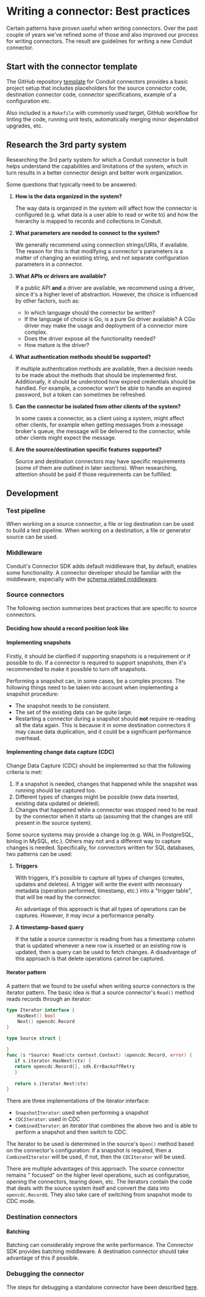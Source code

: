 # Writing a connector: Best practices

Certain patterns have proven useful when writing connectors. Over the past
couple of years we've refined some of those and also improved our process for
writing connectors. The result are guidelines for writing a new Conduit
connector.

## Start with the connector template

The GitHub
repository [template](https://github.com/ConduitIO/conduit-connector-template/)
for Conduit connectors provides a basic project setup that includes placeholders
for the source connector code, destination connector code, connector
specifications, example of a configuration etc.

Also included is a `Makefile` with commonly used target, GitHub workflow for
linting the code, running unit tests, automatically merging minor dependabot
upgrades, etc.

## Research the 3rd party system

Researching the 3rd party system for which a Conduit connector is built helps
understand the capabilities and limitations of the system, which in turn results
in a better connector design and better work organization.

Some questions that typically need to be answered:

1. **How is the data organized in the system?**

   The way data is organized in the system will affect how the connector is
   configured (e.g. what data is a user able to read or write to) and how the
   hierarchy is mapped to records and collections in Conduit.
2. **What parameters are needed to connect to the system?**

   We generally recommend using connection strings/URIs, if available. The
   reason for this is that modifying a connector's parameters is a matter of
   changing an existing string, and not separate configuration parameters in a
   connector.
3. **What APIs or drivers are available?**

   If a public API **and** a driver are available, we recommend using a driver,
   since it's a higher level of abstraction. However, the choice is influenced
   by other factors, such as:
   - In which language should the connector be written?
   - If the language of choice is Go, is a pure Go driver available? A CGo
     driver may make the usage and deployment of a connector more complex.
   - Does the driver expose all the functionality needed?
   - How mature is the driver?
4. **What authentication methods should be supported?**

   If multiple authentication methods are available, then a decision needs to be
   made about the methods that should be implemented first. Additionally, it
   should be understood how expired credentials should be handled. For example,
   a connector won't be able to handle an expired password, but a token can
   sometimes be refreshed.
5. **Can the connector be isolated from other clients of the system?**

   In some cases a connector, as a client using a system, might affect other
   clients, for example when getting messages from a message broker's queue, the
   message will be delivered to the connector, while other clients might expect
   the message.
6. **Are the source/destination specific features supported?**

   Source and destination connectors may have specific requirements (some of
   them are outlined in later sections). When researching, attention should be
   paid if those requirements can be fulfilled.

## Development

### Test pipeline

When working on a source connector, a file or log destination can be used to
build a test pipeline. When working on a destination, a file or generator source
can be used.

### Middleware

Conduit's Connector SDK adds default middleware that, by default, enables some
functionality. A connector developer should be familiar with the middleware,
especially with
the [schema related middleware](https://conduit.io/docs/connectors/configuration-parameters/schema-extraction).

### Source connectors

The following section summarizes best practices that are specific to source
connectors.

#### Deciding how should a record position look like

#### Implementing snapshots

Firstly, it should be clarified if supporting snapshots is a requirement or if
possible to do. If a connector is required to support snapshots, then it's
recommended to make it possible to turn off snapshots.

Performing a snapshot can, in some cases, be a complex process. The following
things need to be taken into account when implementing a snapshot procedure:

- The snapshot needs to be consistent.
- The set of the existing data can be quite large.
- Restarting a connector during a snapshot should **not** require re-reading all the
  data again. This is because it in some destination connectors it may cause
  data duplication, and it could be a significant performance overhead.

#### Implementing change data capture (CDC)

Change Data Capture (CDC) should be implemented so that the following criteria
is met:

1. If a snapshot is needed, changes that happened while the
   snapshot was running should be captured too.
2. Different types of changes might be possible (new data inserted, existing
   data updated or deleted).
3. Changes that happened while a connector was stopped need to be read by the
   connector when it starts up (assuming that the changes are still present in
   the source system).

Some source systems may provide a change log (e.g. WAL in PostgreSQL, binlog in
MySQL, etc.). Others may not and a different way to capture changes is needed.
Specifically, for connectors written for SQL databases, two patterns can be
used:

1. **Triggers**

   With triggers, it's possible to capture all types of changes (creates,
   updates and deletes). A trigger will write the event with necessary
   metadata (operation performed, timestamp, etc.) into a "trigger table", that
   will be read by the connector.

   An advantage of this approach is that all types of operations can be
   captures. However, it may incur a performance penalty.
2. **A timestamp-based query**

   If the table a source connector is reading from has a timestamp column that
   is updated whenever a new row is inserted or an existing row is updated, then
   a query can be used to fetch changes. A disadvantage of this approach is that
   delete operations cannot be captured.

#### Iterator pattern

A pattern that we found to be useful when writing source connectors is the
iterator pattern. The basic idea is that a source connector's `Read()` method
reads records through an iterator:

```go
type Iterator interface {
	HasNext() bool
	Next() opencdc.Record
}

type Source struct {
	
}
func (s *Source) Read(ctx context.Context) (opencdc.Record, error) {
   if s.iterator.HasNext(ctx) {
   return opencdc.Record{}, sdk.ErrBackoffRetry
   }
   
   return s.iterator.Next(ctx)
}
```

There are three implementations of the iterator interface: 

- `SnapshotIterator`: used when performing a snapshot
- `CDCIterator`: used in CDC
- `CombinedIterator`: an iterator that combines the above two and is able to
  perform a snapshot and then switch to CDC.

The iterator to be used is determined in the source's `Open()` method based on
the connector's configuration: if a snapshot is required, then a
`CombinedIterator` will be used, if not, then the `CDCIterator` will be used.

There are multiple advantages of this approach. The source connector remains "
focused" on the higher level operations, such as configuration, opening the
connectors, tearing down, etc. The iterators contain the code that deals with
the source system itself and convert the data into `opencdc.Record`s. They also
take care of switching from snapshot mode to CDC mode.

### Destination connectors

#### Batching

Batching can considerably improve the write performance. The Connector SDK
provides batching middleware. A destination connector should take advantage of
this if possible.

### Debugging the connector

The steps for debugging a standalone connector have been
described [here](https://github.com/ConduitIO/conduit/discussions/1724#discussioncomment-10178484).
